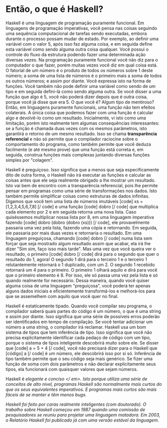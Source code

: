 Então, o que é Haskell?
=======================

Haskell é uma linguagem de programação puramente funcional.
Em linguagens de programação imperativas, você pensa nas coisas seguindo uma sequência computacional de tarefas sendo executadas, embora durante o processo possam mudar de estado. Por exemplo, ao definir uma variável com o valor 5, após isso faz alguma coisa, e em seguida define esta variável como sendo alguma outra coisa qualquer. Você possui o controle do fluxo da estrutura podendo fazer uma determinada ação diversas vezes. Na programação puramente funcional você não diz para o computador o que fazer, porém muitas vezes você diz em qual coisa está. O fatorial de um número é o produto de todos os números sobre 1 deste número; a soma de uma lista de números é o primeiro mais a soma de todos os outros números; e assim por diante. Você expressa isto na forma de funções. Você também não pode definir uma variável como sendo de um tipo e em seguida defini-lá como sendo alguma outra. Se você disser a uma função que algo é 5, você não poderá dizer depois que é outra coisa, porque você já disse que era 5. O que você é? Algum tipo de mentiroso? Então, em linguagens puramente funcionais, uma função não tem efeitos colaterais. A única coisa que podemos fazer com uma função é calcular algo e devolvê-lo como um resultado. Inicialmente, vi isto como uma limitação, porém isto realmente tem algumas consequências interessantes: se a função é chamada duas vezes com os mesmos parâmetros, isto garantirá o retorno de um mesmo resultado. Isso se chama <strong>transparência referencial</strong> e não só permite que o compilador raciocine sobre o comportamento do programa, como também permite que você deduza facilmente (e até mesmo prove) que uma função está correta e, em seguida, construa funções mais complexas juntando diversas funções simples por "colagem".


Haskell é preguiçoso. Isso significa que a menos que seja especificamente dito de outra forma, o Haskell não irá executar as funções e calcular as coisas antes que ele seja realmente obrigado a lhe mostrar um resultado. Isto vai bem de encontro com a transparência referencial, pois lhe permite pensar em programas como uma série de transformações nos dados. Isto também permite simplificar coisas como estruturas de dados infinitas. Digamos que você tem uma lista de números imutáveis [code] xs = [1,2,3,4,5,6,7,8] [/ code] e uma função [code] dobro [/ code] que multiplica cada elemento por 2 e em seguida retorna uma nova lista. Caso quiséssemos multiplicar nossa lista por 8, em uma linguagem imperativa fazendo [code] dobro (dobro (dobro (xs))) [/ code], ele provavelmente passaria uma vez pela lista, fazendo uma cópia e retornando. Em seguida, ele passaria por mais duas vezes e retornaria o resultado. Em uma linguagem preguiçosa, chamando [code] dobro [/ code] numa lista sem forçar que seja mostrado algum resultado assim que acabar, ela irá lhe dizer "Sim sim, faço isso mais tarde". Mas uma vez que você queira ver o resultado, o primeiro [code] dobro [/ code] dirá para o segundo que quer o resultado do 1, agora! O segundo 1 dirá para o terceiro 1 e o terceiro 1 relutantemente retornará o 1 duplicado, com um 2. O segundo 1 recebido retornará um 4 para o primeiro. O primeiro 1 olhará aquilo e dirá para você que o primeiro elemento é 8. Por isso, ele só passa uma vez pela lista e só quando realmente for necessário. Dessa maneira, quando você quiser alguma coisa de uma linguagem "preguiçosa", você poderá ter apenas alguns dados iniciais e eficientemente transformá-los e melhorá-los para que se assemelhem com aquilo que você quer no final.

Haskell é estaticamente tipado. Quando você compilar seu programa, o compilador saberá quais partes do código é um número, o que é uma string e assim por diante. Isso significa que uma série de possíveis erros poderão ser identificados em tempo de compilação. Se você tentar adicionar um número a uma string, o compilador irá reclamar. Haskell usa um bom sistema de tipos que tem inferência de tipo. Isso significa que você não precisa explicitamente identificar cada pedaço de código com um tipo, porque o sistema de tipos inteligente descobrirá muito sobre ele. Se disser que [code] a = 5 + 4 [/ code], você não precisará dizer para o Haskell que [código] a [/ code] é um número, ele descobrirá isso por si só. Inferência de tipo também permite que o seu código seja mais genérico. Se fizer uma função de soma com dois parâmetros e não declarar explicitamente seus tipos, ela funcionará com quaisquer valores que sejam números.

Haskell é <em> elegante e conciso </ em>. Isto porque utiliza uma série de conceitos de alto nível, programas Haskell são normalmente mais curtos do que os seus equivalentes imperativos. E programas mais curtos são mais fáceis de se manter e têm menos bugs.

Haskell foi feito por caras realmente inteligentes (com doutorado). O trabalho sobre Haskell começou em 1987 quando uma comissão de pesquisadores se reuniu para projetar uma linguagem matadora. Em 2003, o Relatório Haskell foi publicado já com uma versão estável da linguagem.
